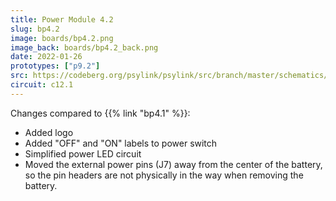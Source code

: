 ```yaml
---
title: Power Module 4.2
slug: bp4.2
image: boards/bp4.2.png
image_back: boards/bp4.2_back.png
date: 2022-01-26
prototypes: ["p9.2"]
src: https://codeberg.org/psylink/psylink/src/branch/master/schematics/bp4.2.kicad_pcb
circuit: c12.1
---
```


Changes compared to {{% link "bp4.1" %}}:

- Added logo
- Added "OFF" and "ON" labels to power switch
- Simplified power LED circuit
- Moved the external power pins (J7) away from the center of the battery, so the pin headers are not physically in the way when removing the battery.
